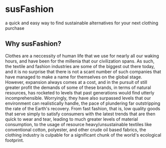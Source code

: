 ﻿# susFashion
a quick and easy way to find sustainable alternatives for your next clothing purchase

## Why susFashion?
Clothes are a neccessity of human life that we use for nearly all our waking hours, and have been for the millenia that our civilization spans. As such, the textile and fashion industries are some of the biggest out there today, and it is no surprise that there is not a scant number of such companies that have managed to make a name for themselves on the global stage. However, expansion always comes at a cost, and in the pursuit of still greater profit the demands of some of these brands, in terms of natural resources, has rocketed to levels that past generations would find utterly incomprehensible. Worryingly, they have also surpassed levels that our environment can realistically handle, the pace of plundering far outstripping the rate of the Earth's recovery. From fast fashion, that is, low quality goods that serve simply to satisfy consumers with the latest trends that are then quick to wear and tear, leading to much greater levels of material consumption, to the usage of resource heavy/unsustainable textiles like conventional cotton, polyester, and other crude oil based fabrics, the clothing industry is culpable for a significant chunk of the world's ecological footprint.
